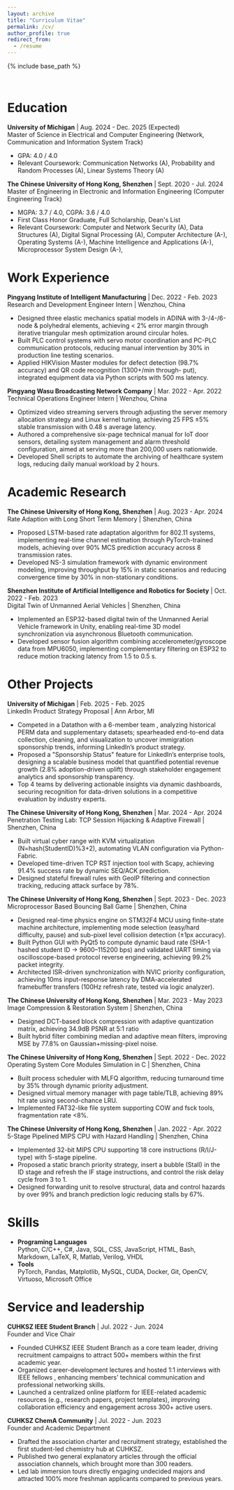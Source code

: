 ```yaml
---
layout: archive
title: "Curriculum Vitae"
permalink: /cv/
author_profile: true
redirect_from:
  - /resume
---
```


{% include base_path %}

<br>

Education
======
**University of Michigan** | Aug. 2024 - Dec. 2025 (Expected) <br>
Master of Science in Electrical and Computer Engineering (Network, Communication and Information System Track)
  * GPA: 4.0 / 4.0
  * Relevant Coursework: Communication Networks (A), Probability and Random Processes (A), Linear Systems Theory (A)

**The Chinese University of Hong Kong, Shenzhen** | Sept. 2020 - Jul. 2024 <br>
Master of Engineering in Electronic and Information Engineering (Computer Engineering Track)
  * MGPA: 3.7 / 4.0, CGPA: 3.6 / 4.0
  * First Class Honor Graduate, Full Scholarship, Dean's List
  * Relevant Coursework: Computer and Network Security (A), Data Structures (A), Digital Signal Processing (A), Computer Architecture (A-), Operating Systems (A-), Machine Intelligence and Applications (A-), Microprocessor System Design (A-), 

Work Experience
======
**Pingyang Institute of Intelligent Manufacturing** | Dec. 2022 - Feb. 2023 <br>
Research and Development Engineer Intern | Wenzhou, China
  * Designed three elastic mechanics spatial models in ADINA with 3-/4-/6-node & polyhedral elements, achieving < 2%
error margin through iterative triangular mesh optimization around circular holes.
  * Built PLC control systems with servo motor coordination and PC-PLC communication protocols, reducing manual
intervention by 30% in production line testing scenarios.
  * Applied HIKVision Master modules for defect detection (98.7% accuracy) and QR code recognition (1300+/min through-
put), integrated equipment data via Python scripts with 500 ms latency.

**Pingyang Wasu Broadcasting Network Company** | Mar. 2022 - Apr. 2022 <br>
Technical Operations Engineer Intern | Wenzhou, China
  * Optimized video streaming servers through adjusting the server memory allocation strategy and Linux kernel tuning, achieving 25 FPS ±5\% stable transmission with 0.48 s average latency.    
  * Authored a comprehensive six-page technical manual for IoT door sensors, detailing system management and alarm threshold configuration, aimed at serving more than 200,000 users nationwide.
  * Developed Shell scripts to automate the archiving of healthcare system logs, reducing daily manual workload by 2 hours.

Academic Research
======
**The Chinese University of Hong Kong, Shenzhen** | Aug. 2023 - Apr. 2024 <br>
Rate Adaption with Long Short Term Memory | Shenzhen, China
  * Proposed LSTM-based rate adaptation algorithm for 802.11 systems, implementing real-time channel estimation through PyTorch-trained models, achieving over 90\% MCS prediction accuracy across 8 transmission rates.     
  * Developed NS-3 simulation framework with dynamic environment modeling, improving throughput by 15\% in static scenarios and reducing convergence time by 30\% in non-stationary conditions.

**Shenzhen Institute of Artificial Intelligence and Robotics for Society** | Oct. 2022 - Feb. 2023 <br>
Digital Twin of Unmanned Aerial Vehicles | Shenzhen, China
  * Implemented an ESP32-based digital twin of the Unmanned Aerial Vehicle framework in Unity, enabling real-time 3D model synchronization via asynchronous Bluetooth communication.
  * Developed sensor fusion algorithm combining accelerometer/gyroscope data from MPU6050, implementing complementary filtering on ESP32 to reduce motion tracking latency from 1.5 to 0.5 s. 

Other Projects
======
**University of Michigan** | Feb. 2025 - Feb. 2025 <br>
LinkedIn Product Strategy Proposal | Ann Arbor, MI
  * Competed in a Datathon with a 6-member team , analyzing historical PERM data and supplementary datasets; spearheaded end-to-end data collection, cleaning, and visualization to uncover immigration sponsorship trends, informing LinkedIn’s product strategy.
  * Proposed a "Sponsorship Status" feature for LinkedIn’s enterprise tools, designing a scalable business model that quantified potential revenue growth (2.8% adoption-driven uplift) through stakeholder engagement analytics and sponsorship transparency.
  * Top 4 teams by delivering actionable insights via dynamic dashboards, securing recognition for data-driven solutions in a competitive evaluation by industry experts.

**The Chinese University of Hong Kong, Shenzhen** | Mar. 2024 - Apr. 2024 <br>
Penetration Testing Lab: TCP Session Hijacking & Adaptive Firewall | Shenzhen, China
  * Built virtual cyber range with KVM virtualization (N=hash(StudentID)%3+2), automating VLAN configuration via Python-Fabric.
  * Developed time-driven TCP RST injection tool with Scapy, achieving 91.4% success rate by dynamic SEQ/ACK prediction.
  * Designed stateful firewall rules with GeoIP filtering and connection tracking, reducing attack surface by 78%.

**The Chinese University of Hong Kong, Shenzhen** | Sept. 2023 - Dec. 2023 <br>
Microprocessor Based Bouncing Ball Game | Shenzhen, China
  * Designed real-time physics engine on STM32F4 MCU using finite-state machine architecture, implementing mode selection (easy/hard difficulty, pause) and sub-pixel level collision detection (±1px accuracy).
  * Built Python GUI with PyQt5 to compute dynamic baud rate (SHA-1 hashed student ID → 9600–115200 bps) and validated UART timing via oscilloscope-based protocol reverse engineering, achieving 99.2% packet integrity.
  * Architected ISR-driven synchronization with NVIC priority configuration, achieving 10ms input-response latency by DMA-accelerated framebuffer transfers (100Hz refresh rate, tested via logic analyzer).

**The Chinese University of Hong Kong, Shenzhen** | Mar. 2023 - May 2023 <br>
Image Compression & Restoration System | Shenzhen, China
  * Designed DCT-based block compression with adaptive quantization matrix, achieving 34.9dB PSNR at 5:1 ratio
  * Built hybrid filter combining median and adaptive mean filters, improving MSE by 77.8% on Gaussian+missing-pixel noise.

**The Chinese University of Hong Kong, Shenzhen** | Sept. 2022 - Dec. 2022 <br>
Operating System Core Modules Simulation in C | Shenzhen, China
  * Built process scheduler with MLFQ algorithm, reducing turnaround time by 35% through dynamic priority adjustment.
  * Designed virtual memory manager with page table/TLB, achieving 89% hit rate using second-chance LRU.
  * Implemented FAT32-like file system supporting COW and fsck tools, fragmentation rate <8%.

**The Chinese University of Hong Kong, Shenzhen** | Jan. 2022 - Apr. 2022 <br>
5-Stage Pipelined MIPS CPU with Hazard Handling | Shenzhen, China 
  * Implemented 32-bit MIPS CPU supporting 18 core instructions (R/I/J-type) with 5-stage pipeline.
  * Proposed a static branch priority strategy, insert a bubble (Stall) in the ID stage and refresh the IF stage instructions, and control the risk delay cycle from 3 to 1.
  * Designed forwarding unit to resolve structural, data and control hazards by over 99% and branch prediction logic reducing stalls by 67%.
  


Skills
======
* **Programing Languages** <br>
  Python, C/C++, C#, Java, SQL, CSS, JavaScript, HTML, Bash, Markdown, LaTeX, R, Matlab, Verilog, VHDL
* **Tools** <br>
  PyTorch, Pandas, Matplotlib, MySQL, CUDA, Docker, Git, OpenCV, Virtuoso, Microsoft Office

Service and leadership
======
**CUHKSZ IEEE Student Branch** | Jul. 2022 - Jun. 2024 <br>
Founder and Vice Chair
  * Founded CUHKSZ IEEE Student Branch as a core team leader, driving recruitment campaigns to attract 500+ members within the first academic year.
  * Organized career-development lectures and hosted 1:1 interviews with IEEE fellows , enhancing members’ technical communication and professional networking skills.
  * Launched a centralized online platform for IEEE-related academic resources (e.g., research papers, project templates), improving collaboration efficiency and engagement across 300+ active users.

**CUHKSZ ChemA Community** | Jul. 2022 - Jun. 2023 <br>
  Founder and Academic Department
  * Drafted the association charter and recruitment strategy, established the first student-led chemistry hub at CUHKSZ.
  * Published two general explanatory articles through the official association channels, which brought more than 300 readers.
  * Led lab immersion tours directly engaging undecided majors and attracted 100% more freshman applicants compared to previous years.
